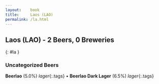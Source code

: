 ```yaml
---
layout:    book
title:     Laos (LAO)
permalink: /la.html
---
```


## Laos (LAO) - 2 Beers, 0 Breweries
{: #la }




### Uncategorized Beers

**Beerlao** (5.0%) _lager_{:.tags}  • 
**Beerlao Dark Lager** (6.5%) _lager_{:.tags} 



 
